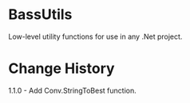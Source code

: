 # BassUtils

Low-level utility functions for use in any .Net project.

Change History
==============
1.1.0 - Add Conv.StringToBest function.

